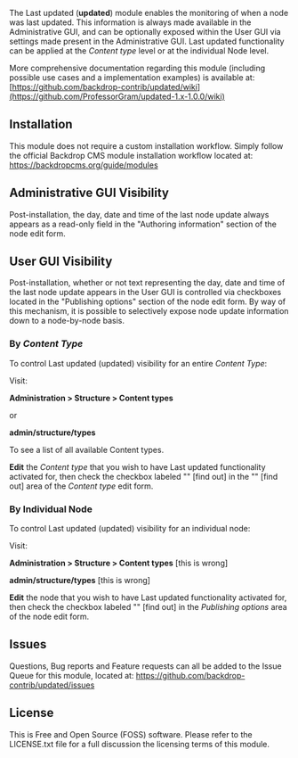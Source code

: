The Last updated (**updated**) module enables the monitoring of when a node was last updated.  This information is always made available in the Administrative GUI, and can be optionally exposed within the User GUI via settings made present in the Administrative GUI.  Last updated functionality can be applied at the *Content type* level or at the individual Node level.

More comprehensive documentation regarding this module (including possible use cases and a implementation examples) is available at:
[https://github.com/backdrop-contrib/updated/wiki](https://github.com/ProfessorGram/updated-1.x-1.0.0/wiki)

## Installation
This module does not require a custom installation workflow.  Simply follow the official Backdrop CMS module installation workflow located at:  
https://backdropcms.org/guide/modules

## Administrative GUI Visibility
Post-installation, the day, date and time of the last node update always appears as a read-only field in the "Authoring information" section of the node edit form.

## User GUI Visibility
Post-installation, whether or not text representing the day, date and time of the last node update appears in the User GUI is controlled via checkboxes located in the "Publishing options" section of the node edit form.  By way of this mechanism, it is possible to selectively expose node update information down to a node-by-node basis.

### By *Content Type*
To control Last updated (updated) visibility for an entire *Content Type*:

Visit:

**Administration > Structure > Content types**

or 

**admin/structure/types**

To see a list of all available Content types.  

**Edit** the *Content type* that you wish to have Last updated functionality activated for, then check the checkbox labeled "" [find out] in the "" [find out] area of the *Content type* edit form.

### By Individual Node
To control Last updated (updated) visibility for an individual node:

Visit:

**Administration > Structure > Content types** [this is wrong]

**admin/structure/types** [this is wrong]

**Edit** the node that you wish to have Last updated functionality activated for, then check the checkbox labeled "" [find out] in the *Publishing options* area of the node edit form.


## Issues
Questions, Bug reports and Feature requests can all be added to the Issue Queue for this module, located at:
https://github.com/backdrop-contrib/updated/issues

## License
This is Free and Open Source (FOSS) software.  Please refer to the LICENSE.txt file for a full discussion the licensing terms of this module.

